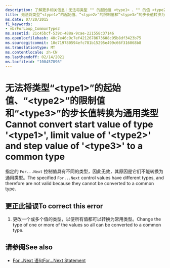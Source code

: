 ```yaml
---
description: 了解更多相关信息：无法将类型 "" 的起始值 <type1> 、"" 的值 <type2> 和 "" 的步长值转换 <type3> 为通用类型
title: 无法将类型“<type1>”的起始值、“<type2>”的限制值和“<type3>”的步长值转换为通用类型
ms.date: 07/20/2015
f1_keywords:
- vbrForLoop_CommonType3
ms.assetid: 21c45bcf-539c-488a-9cae-221558c37146
ms.openlocfilehash: 40c7e46c9c7ef4212678673608c95b8df3423b75
ms.sourcegitcommit: 10e719780594efc781b15295e499c66f316068b8
ms.translationtype: MT
ms.contentlocale: zh-CN
ms.lasthandoff: 02/14/2021
ms.locfileid: "100457896"
---
```

# <a name="cannot-convert-start-value-of-type-type1-limit-value-of-type2-and-step-value-of-type3-to-a-common-type"></a><span data-ttu-id="0ad34-103">无法将类型“\<type1>”的起始值、“\<type2>”的限制值和“\<type3>”的步长值转换为通用类型</span><span class="sxs-lookup"><span data-stu-id="0ad34-103">Cannot convert start value of type '\<type1>', limit value of '\<type2>' and step value of '\<type3>' to a common type</span></span>

<span data-ttu-id="0ad34-104">指定的 `For...Next` 控制值具有不同的类型，因此无效，其原因是它们不能转换为通用类型。</span><span class="sxs-lookup"><span data-stu-id="0ad34-104">The specified `For...Next` control values have different types, and therefore are not valid because they cannot be converted to a common type.</span></span>  
  
## <a name="to-correct-this-error"></a><span data-ttu-id="0ad34-105">更正此错误</span><span class="sxs-lookup"><span data-stu-id="0ad34-105">To correct this error</span></span>  
  
1. <span data-ttu-id="0ad34-106">更改一个或多个值的类型，以便所有值都可以转换为常用类型。</span><span class="sxs-lookup"><span data-stu-id="0ad34-106">Change the type of one or more of the values so all can be converted to a common type.</span></span>  
  
## <a name="see-also"></a><span data-ttu-id="0ad34-107">请参阅</span><span class="sxs-lookup"><span data-stu-id="0ad34-107">See also</span></span>

- [<span data-ttu-id="0ad34-108">For...Next 语句</span><span class="sxs-lookup"><span data-stu-id="0ad34-108">For...Next Statement</span></span>](../language-reference/statements/for-next-statement.md)
